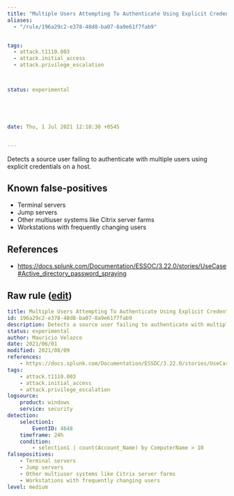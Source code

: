 ```yaml
---
title: "Multiple Users Attempting To Authenticate Using Explicit Credentials"
aliases:
  - "/rule/196a29c2-e378-48d8-ba07-8a9e61f7fab9"


tags:
  - attack.t1110.003
  - attack.initial_access
  - attack.privilege_escalation



status: experimental





date: Thu, 1 Jul 2021 12:18:30 +0545


---
```


Detects a source user failing to authenticate with multiple users using explicit credentials on a host.

<!--more-->


## Known false-positives

* Terminal servers
* Jump servers
* Other multiuser systems like Citrix server farms
* Workstations with frequently changing users



## References

* https://docs.splunk.com/Documentation/ESSOC/3.22.0/stories/UseCase#Active_directory_password_spraying


## Raw rule ([edit](https://github.com/SigmaHQ/sigma/edit/master/rules/windows/builtin/security/win_susp_failed_logons_explicit_credentials.yml))
```yaml
title: Multiple Users Attempting To Authenticate Using Explicit Credentials
id: 196a29c2-e378-48d8-ba07-8a9e61f7fab9
description: Detects a source user failing to authenticate with multiple users using explicit credentials on a host.
status: experimental
author: Mauricio Velazco
date: 2021/06/01
modified: 2021/08/09
references:
    - https://docs.splunk.com/Documentation/ESSOC/3.22.0/stories/UseCase#Active_directory_password_spraying
tags:
    - attack.t1110.003
    - attack.initial_access
    - attack.privilege_escalation
logsource:
    product: windows
    service: security
detection:
    selection1:
        EventID: 4648
    timeframe: 24h
    condition:
        - selection1 | count(Account_Name) by ComputerName > 10
falsepositives:
    - Terminal servers
    - Jump servers
    - Other multiuser systems like Citrix server farms
    - Workstations with frequently changing users
level: medium

```
